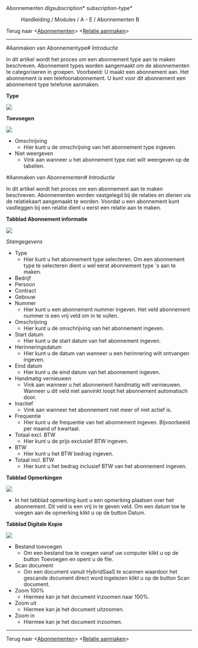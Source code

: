 <properties>
	<page>
		<title>Abonnementen</title>
		<description>Abonnementen</description>
		<context>dlgsubscription*</context>
		<context>subscription-type*</context>
	</page>
	<menu>
		<position>Handleiding / Modules / A - E / Abonnementen</position>
		<title>Abonnementen aanmaken</title>
		<sort>B</sort>
	</menu>
</properties>

Terug naar <[Abonnementen](http://hybridsaas.support/pages/handleiding/modules/A-E/abonnementen/introductie)>
<[Relatie aanmaken](http://hybridsaas.support/pages/handleiding/modules/P-Z/relatiebeheer/relatiebeheer)>

----------

#Aanmaken van Abonnementype#
*Introductie*

In dit artikel wordt het proces om een abonnement type aan te maken beschreven. Abonnement types worden aangemaakt om de abonnementen te categoriseren in groepen. Voorbeeld: U maakt een abonnement aan. Het abonnement is een telefoonabonnement. U kunt voor dit abonnement een abonnement type telefonie aanmaken.

**Type**

![](images/abonnement-informatie-type.JPG)

**Toevoegen**

![](images/abonnement-informatie-type-toevoegen.JPG)

- Omschrijving
	- Hier kunt u de omschrijving van het abonnement type ingeven.
- Niet weergeven
	- Vink aan wanneer u het abonnement type niet wilt weergeven op de tabellen.


#Aanmaken van Abonnementen#
*Introductie*

In dit artikel wordt het proces om een abonnement aan te maken beschreven. Abonnementen worden vastgelegd bij de relaties en dienen via de relatiekaart aangemaakt te worden. Voordat u een abonnement kunt vastleggen bij een relatie dient u eerst een relatie aan te maken.

**Tabblad Abonnement informatie**

![](images/abonnement-informatie.JPG)

*Stamgegevens* 

- Type
	- Hier kunt u het abonnement type selecteren. Om een abonnement type te selecteren dient u wel eerst abonnement type 's aan te maken.
- Bedrijf
- Persoon
- Contract
- Gebouw
- Nummer
	- Hier kunt u een abonnement nummer ingeven. Het veld abonnement nummer is een vrij veld om in te vullen.
- Omschrijving
	- Hier kunt u de omschrijving van het abonnement ingeven.
- Start datum
	- Hier kunt u de start datum van het abonnement ingeven.
- Herinneringsdatum
	- Hier kunt u de datum van wanneer u een herinnering wilt ontvangen ingeven.
- Eind datum
	- Hier kunt u de eind datum van het abonnement ingeven.
- Handmatig vernieuwen
	- Vink aan wanneer u het abonnement handmatig wilt vernieuwen. Wanneer u dit veld niet aanvinkt loopt het abonnement automatisch door.
- Inactief
	- Vink aan wanneer het abonnement niet meer of niet actief is.
- Frequentie
	- Hier kunt u de frequentie van het abonnement ingeven. Bijvoorbeeld per maand of kwartaal.
- Totaal excl. BTW
	- Hier kunt u de prijs exclusief BTW ingeven.
- BTW
	- Hier kunt u het BTW bedrag ingeven.
- Totaal incl. BTW
	- Hier kunt u het bedrag inclusief BTW van het abonnement ingeven.

**Tabblad Opmerkingen**

![](images/abonnement-opmerking.JPG)
	
- In het tabblad opmerking kunt u een opmerking plaatsen over het abonnement. Dit veld is een vrij in te geven veld. Om een datum toe te voegen aan de opmerking klikt u op de button Datum.

**Tabblad Digitale Kopie**

![](images/abonnement-digitalekopie.JPG)

- Bestand toevoegen
	- Om een bestand toe te voegen vanaf uw computer klikt u op de button Toevoegen en opent u de file.
- Scan document
	- Om een document vanuit HybridSaaS te scannen waardoor het gescande document direct word ingelezen klikt u op de button Scan document.
- Zoom 100%
	- Hiermee kan je het document inzoomen naar 100%.
- Zoom uit
	- Hiermee kan je het document uitzoomen.
- Zoom in
	- Hiermee kan je het document inzoomen.

----------

Terug naar <[Abonnementen](http://hybridsaas.support/pages/handleiding/modules/A-E/abonnementen/introductie)>
<[Relatie aanmaken](http://hybridsaas.support/pages/handleiding/modules/P-Z/relatiebeheer/relatiebeheer)>